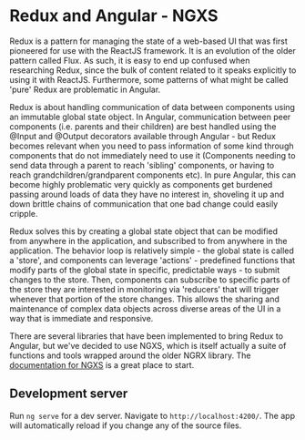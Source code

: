# Redux and Angular - NGXS

Redux is a pattern for managing the state of a web-based UI that was first pioneered for use with the ReactJS framework. It is an evolution of the older pattern called Flux. As such, it is easy to end up confused when researching Redux, since the bulk of content related to it speaks explicitly to using it with ReactJS. Furthermore, some patterns of what might be called 'pure' Redux are problematic in Angular.

Redux is about handling communication of data between components using an immutable global state object. In Angular, communication between peer components (i.e. parents and their children) are best handled using the @Input and @Output decorators available through Angular - but Redux becomes relevant when you need to pass information of some kind through components that do not immediately need to use it (Components needing to send data through a parent to reach 'sibling' components, or having to reach grandchildren/grandparent components etc). In pure Angular, this can become highly problematic very quickly as components get burdened passing around loads of data they have no interest in, shoveling it up and down brittle chains of communication that one bad change could easily cripple.

Redux solves this by creating a global state object that can be modified from anywhere in the application, and subscribed to from anywhere in the application. The behavior loop is relatively simple - the global state is called a 'store', and components can leverage 'actions' - predefined functions that modify parts of the global state in specific, predictable ways - to submit changes to the store. Then, components can subscribe to specific parts of the store they are interested in monitoring via 'reducers' that will trigger whenever that portion of the store changes. This allows the sharing and maintenance of complex data objects across diverse areas of the UI in a way that is immediate and responsive.

There are several libraries that have been implemented to bring Redux to Angular, but we've decided to use NGXS, which is itself actually a suite of functions and tools wrapped around the older NGRX library. The [documentation for NGXS](https://ngxs.gitbook.io/ngxs/getting-started) is a great place to start.


## Development server

Run `ng serve` for a dev server. Navigate to `http://localhost:4200/`. The app will automatically reload if you change any of the source files.
